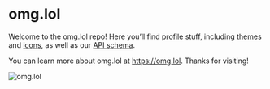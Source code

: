 # omg.lol

Welcome to the omg.lol repo! Here you’ll find [profile](https://github.com/neatnik/omg.lol/tree/main/profiles) stuff, including [themes](https://github.com/neatnik/omg.lol/tree/main/profiles/themes) and [icons](https://github.com/neatnik/omg.lol/tree/main/profiles/icons), as well as our [API schema](https://github.com/neatnik/omg.lol/tree/main/api).

You can learn more about omg.lol at https://omg.lol. Thanks for visiting!

![omg.lol](https://static.omg.lol/img/social_card_2022-06-23.png)

